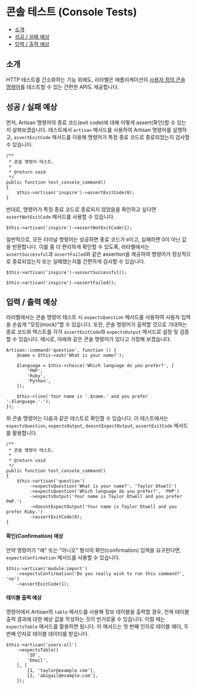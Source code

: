 # 콘솔 테스트 (Console Tests)

- [소개](#introduction)
- [성공 / 실패 예상](#success-failure-expectations)
- [입력 / 출력 예상](#input-output-expectations)

<a name="introduction"></a>
## 소개

HTTP 테스트를 간소화하는 기능 외에도, 라라벨은 애플리케이션의 [사용자 정의 콘솔 명령어](/docs/{{version}}/artisan)를 테스트할 수 있는 간편한 API도 제공합니다.

<a name="success-failure-expectations"></a>
## 성공 / 실패 예상

먼저, Artisan 명령어의 종료 코드(exit code)에 대해 어떻게 assert(확인)할 수 있는지 살펴보겠습니다. 테스트에서 `artisan` 메서드를 사용하여 Artisan 명령어를 실행하고, `assertExitCode` 메서드를 이용해 명령어가 특정 종료 코드로 종료되었는지 검사할 수 있습니다.

```
/**
 * 콘솔 명령어 테스트.
 *
 * @return void
 */
public function test_console_command()
{
    $this->artisan('inspire')->assertExitCode(0);
}
```

반대로, 명령어가 특정 종료 코드로 종료되지 않았음을 확인하고 싶다면 `assertNotExitCode` 메서드를 사용할 수 있습니다.

```
$this->artisan('inspire')->assertNotExitCode(1);
```

일반적으로, 모든 터미널 명령어는 성공하면 종료 코드가 `0`이고, 실패하면 0이 아닌 값을 반환합니다. 이를 좀 더 편리하게 확인할 수 있도록, 라라벨에서는 `assertSuccessful`과 `assertFailed`와 같은 assertion을 제공하여 명령어가 정상적으로 종료되었는지 또는 실패했는지를 간편하게 검사할 수 있습니다.

```
$this->artisan('inspire')->assertSuccessful();

$this->artisan('inspire')->assertFailed();
```

<a name="input-output-expectations"></a>
## 입력 / 출력 예상

라라벨에서는 콘솔 명령어 테스트 시 `expectsQuestion` 메서드를 사용하여 사용자 입력을 손쉽게 "모킹(mock)"할 수 있습니다. 또한, 콘솔 명령어가 출력할 것으로 기대하는 종료 코드와 텍스트를 각각 `assertExitCode`와 `expectsOutput` 메서드로 설정 및 검증할 수 있습니다. 예시로, 아래와 같은 콘솔 명령어가 있다고 가정해 보겠습니다.

```
Artisan::command('question', function () {
    $name = $this->ask('What is your name?');

    $language = $this->choice('Which language do you prefer?', [
        'PHP',
        'Ruby',
        'Python',
    ]);

    $this->line('Your name is '.$name.' and you prefer '.$language.'.');
});
```

위 콘솔 명령어는 다음과 같은 테스트로 확인할 수 있습니다. 이 테스트에서는 `expectsQuestion`, `expectsOutput`, `doesntExpectOutput`, `assertExitCode` 메서드를 활용합니다.

```
/**
 * 콘솔 명령어 테스트.
 *
 * @return void
 */
public function test_console_command()
{
    $this->artisan('question')
         ->expectsQuestion('What is your name?', 'Taylor Otwell')
         ->expectsQuestion('Which language do you prefer?', 'PHP')
         ->expectsOutput('Your name is Taylor Otwell and you prefer PHP.')
         ->doesntExpectOutput('Your name is Taylor Otwell and you prefer Ruby.')
         ->assertExitCode(0);
}
```

<a name="confirmation-expectations"></a>
#### 확인(Confirmation) 예상

만약 명령어가 "예" 또는 "아니오" 형식의 확인(confirmation) 입력을 요구한다면, `expectsConfirmation` 메서드를 사용할 수 있습니다.

```
$this->artisan('module:import')
    ->expectsConfirmation('Do you really wish to run this command?', 'no')
    ->assertExitCode(1);
```

<a name="table-expectations"></a>
#### 테이블 출력 예상

명령어에서 Artisan의 `table` 메서드를 사용해 정보 테이블을 출력할 경우, 전체 테이블 출력 결과에 대한 예상 값을 작성하는 것이 번거로울 수 있습니다. 이럴 때는 `expectsTable` 메서드를 활용하면 됩니다. 이 메서드는 첫 번째 인자로 테이블 헤더, 두 번째 인자로 테이블 데이터를 받습니다.

```
$this->artisan('users:all')
    ->expectsTable([
        'ID',
        'Email',
    ], [
        [1, 'taylor@example.com'],
        [2, 'abigail@example.com'],
    ]);
```
